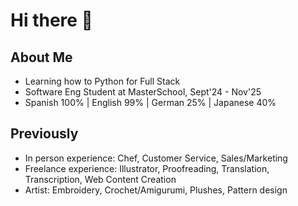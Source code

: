 # Hi there 👋

<!--
**VeronicaLobos/VeronicaLobos** is a ✨ _special_ ✨ repository because its `README.md` (this file) appears on your GitHub profile.
-->

## About Me
- Learning how to Python for Full Stack
- Software Eng Student at MasterSchool, Sept'24 - Nov'25
- Spanish 100% | English 99% | German 25% | Japanese 40%

## Previously
- In person experience: Chef, Customer Service, Sales/Marketing
- Freelance experience: Illustrator, Proofreading, Translation, Transcription, Web Content Creation
- Artist: Embroidery, Crochet/Amigurumi, Plushes, Pattern design
